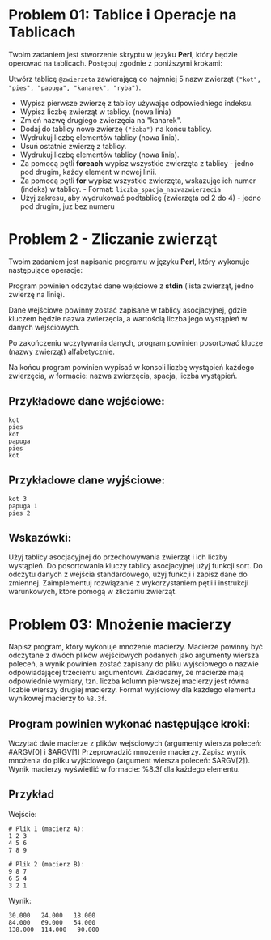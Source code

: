 # Problem 01: Tablice i Operacje na Tablicach
Twoim zadaniem jest stworzenie skryptu w języku **Perl**, który będzie operować na tablicach. Postępuj zgodnie z poniższymi krokami:

Utwórz tablicę `@zwierzeta` zawierającą co najmniej 5 nazw zwierząt `("kot", "pies", "papuga", "kanarek", "ryba")`.
- Wypisz pierwsze zwierzę z tablicy używając odpowiedniego indeksu.
- Wypisz liczbę zwierząt w tablicy. (nowa linia)
- Zmień nazwę drugiego zwierzęcia na "kanarek".
- Dodaj do tablicy nowe zwierzę `("żaba")` na końcu tablicy.
- Wydrukuj liczbę elementów tablicy (nowa linia).
- Usuń ostatnie zwierzę z tablicy.
- Wydrukuj liczbę elementów tablicy (nowa linia).
- Za pomocą pętli **foreach** wypisz wszystkie zwierzęta z tablicy - jedno pod drugim, każdy element w nowej linii.
- Za pomocą pętli **for** wypisz wszystkie zwierzęta, wskazując ich numer (indeks) w tablicy. - Format: `liczba_spacja_nazwazwierzecia`
- Użyj zakresu, aby wydrukować podtablicę (zwierzęta od 2 do 4) - jedno pod drugim, juz bez numeru

# Problem 2 - Zliczanie zwierząt
Twoim zadaniem jest napisanie programu w języku **Perl**, który wykonuje następujące operacje:

Program powinien odczytać dane wejściowe z **stdin** (lista zwierząt, jedno zwierzę na linię).

Dane wejściowe powinny zostać zapisane w tablicy asocjacyjnej, gdzie kluczem będzie nazwa zwierzęcia, a wartością liczba jego wystąpień w danych wejściowych.

Po zakończeniu wczytywania danych, program powinien posortować klucze (nazwy zwierząt) alfabetycznie.

Na końcu program powinien wypisać w konsoli liczbę wystąpień każdego zwierzęcia, w formacie: nazwa zwierzęcia, spacja, liczba wystąpień.

## Przykładowe dane wejściowe:

    kot
    pies
    kot
    papuga
    pies
    kot

## Przykładowe dane wyjściowe:
    kot 3
    papuga 1
    pies 2

## Wskazówki:
Użyj tablicy asocjacyjnej do przechowywania zwierząt i ich liczby wystąpień.
Do posortowania kluczy tablicy asocjacyjnej użyj funkcji sort.
Do odczytu danych z wejścia standardowego, użyj funkcji i zapisz dane do zmiennej.
Zaimplementuj rozwiązanie z wykorzystaniem pętli i instrukcji warunkowych, które pomogą w zliczaniu zwierząt.

# Problem 03: Mnożenie macierzy
Napisz program, który wykonuje mnożenie macierzy. Macierze powinny być odczytane z dwóch plików wejściowych podanych jako argumenty wiersza poleceń, a wynik powinien zostać zapisany do pliku wyjściowego o nazwie odpowiadającej trzeciemu argumentowi. Zakładamy, że macierze mają odpowiednie wymiary, tzn. liczba kolumn pierwszej macierzy jest równa liczbie wierszy drugiej macierzy. Format wyjściowy dla każdego elementu wynikowej macierzy to `%8.3f`.

## Program powinien wykonać następujące kroki:
Wczytać dwie macierze z plików wejściowych (argumenty wiersza poleceń: #ARGV[0] i $ARGV[1]
Przeprowadzić mnożenie macierzy.
Zapisz wynik mnożenia do pliku wyjściowego (argument wiersza poleceń: $ARGV[2]).
Wynik macierzy wyświetlić w formacie: %8.3f dla każdego elementu.

## Przykład
Wejście:

    # Plik 1 (macierz A):
    1 2 3
    4 5 6
    7 8 9

    # Plik 2 (macierz B):
    9 8 7
    6 5 4
    3 2 1
        
Wynik:

    30.000   24.000   18.000 
    84.000   69.000   54.000 
    138.000  114.000   90.000